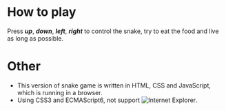 # How to play
Press ***up***, ***down***, ***left***, ***right*** to control the snake, try to eat the food and live as long as possible.

# Other
- This version of snake game is written in HTML, CSS and JavaScript, which is running in a browser.
- Using CSS3 and ECMAScript6, not support ![Internet Explorer](https://www.microsoft.com/en-us/download/internet-explorer.aspx).
